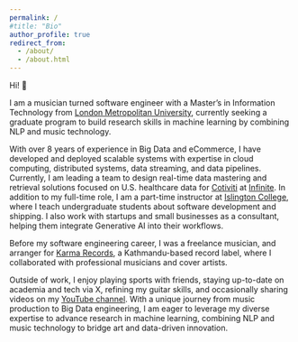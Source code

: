 ```yaml
---
permalink: /
#title: "Bio"
author_profile: true
redirect_from: 
  - /about/
  - /about.html
---
```

Hi! 👋

I am a musician turned software engineer with a Master’s in Information Technology from [London Metropolitan University](https://www.londonmet.ac.uk/), currently seeking a graduate program to build research skills in machine learning by combining NLP and music technology.

With over 8 years of experience in Big Data and eCommerce, I have developed and deployed scalable systems with expertise in cloud computing, distributed systems, data streaming, and data pipelines. Currently, I am leading a team to design real-time data mastering and retrieval solutions focused on U.S. healthcare data for [Cotiviti](https://www.cotiviti.com/) at [Infinite](https://www.infinite.com/). In addition to my full-time role, I am a part-time instructor at [Islington College](https://www.islington.edu.np/), where I teach undergraduate students about software development and shipping. I also work with startups and small businesses as a consultant, helping them integrate Generative AI into their workflows.

Before my software engineering career, I was a freelance musician, and arranger for [Karma Records](https://www.youtube.com/@KarmaRecordsNepal), a Kathmandu-based record label, where I collaborated with professional musicians and cover artists.

Outside of work, I enjoy playing sports with friends, staying up-to-date on academia and tech via X, refining my guitar skills, and occasionally sharing videos on my [YouTube channel](https://www.youtube.com/@SudipBishwakarma). With a unique journey from music production to Big Data engineering, I am eager to leverage my diverse expertise to advance research in machine learning, combining NLP and music technology to bridge art and data-driven innovation.
